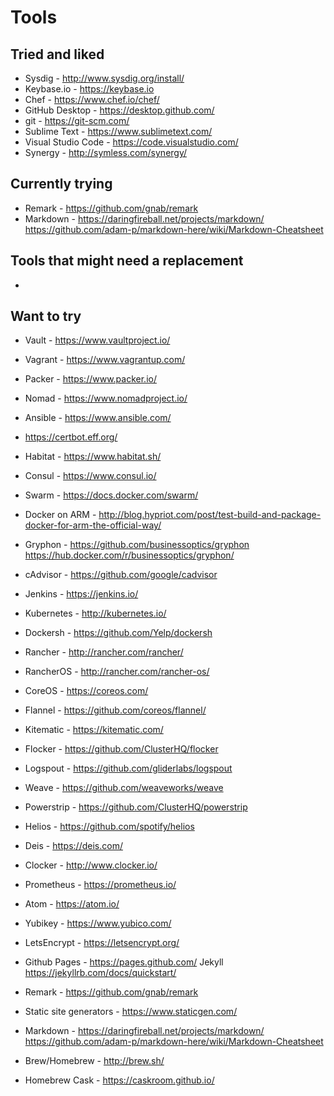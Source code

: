 # Tools

## Tried and liked
* Sysdig - http://www.sysdig.org/install/
* Keybase.io - https://keybase.io
* Chef - https://www.chef.io/chef/
* GitHub Desktop - https://desktop.github.com/
* git - https://git-scm.com/
* Sublime Text - https://www.sublimetext.com/
* Visual Studio Code - https://code.visualstudio.com/
* Synergy - http://symless.com/synergy/

## Currently trying
* Remark - https://github.com/gnab/remark
* Markdown - https://daringfireball.net/projects/markdown/ https://github.com/adam-p/markdown-here/wiki/Markdown-Cheatsheet

## Tools that might need a replacement
* 

## Want to try
* Vault - https://www.vaultproject.io/
* Vagrant - https://www.vagrantup.com/
* Packer - https://www.packer.io/
* Nomad - https://www.nomadproject.io/
* Ansible - https://www.ansible.com/
* https://certbot.eff.org/
* Habitat - https://www.habitat.sh/

* Consul - https://www.consul.io/
* Swarm - https://docs.docker.com/swarm/
* Docker on ARM - http://blog.hypriot.com/post/test-build-and-package-docker-for-arm-the-official-way/
* Gryphon - https://github.com/businessoptics/gryphon https://hub.docker.com/r/businessoptics/gryphon/
* cAdvisor - https://github.com/google/cadvisor
* Jenkins - https://jenkins.io/
* Kubernetes - http://kubernetes.io/
* Dockersh - https://github.com/Yelp/dockersh
* Rancher - http://rancher.com/rancher/
* RancherOS - http://rancher.com/rancher-os/
* CoreOS - https://coreos.com/
* Flannel - https://github.com/coreos/flannel/
* Kitematic - https://kitematic.com/
* Flocker - https://github.com/ClusterHQ/flocker
* Logspout - https://github.com/gliderlabs/logspout
* Weave - https://github.com/weaveworks/weave
* Powerstrip - https://github.com/ClusterHQ/powerstrip
* Helios - https://github.com/spotify/helios
* Deis - https://deis.com/
* Clocker - http://www.clocker.io/

* Prometheus - https://prometheus.io/

* Atom - https://atom.io/

* Yubikey - https://www.yubico.com/
* LetsEncrypt - https://letsencrypt.org/

* Github Pages - https://pages.github.com/ Jekyll https://jekyllrb.com/docs/quickstart/
* Remark - https://github.com/gnab/remark
* Static site generators - https://www.staticgen.com/
* Markdown - https://daringfireball.net/projects/markdown/ https://github.com/adam-p/markdown-here/wiki/Markdown-Cheatsheet

* Brew/Homebrew - http://brew.sh/
* Homebrew Cask - https://caskroom.github.io/
